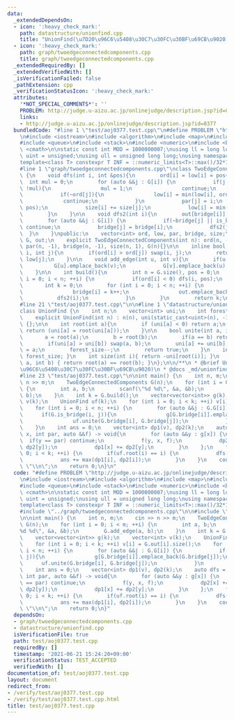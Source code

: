 ```yaml
---
data:
  _extendedDependsOn:
  - icon: ':heavy_check_mark:'
    path: datastructure/unionfind.cpp
    title: "UnionFind(\u7D20\u96C6\u5408\u30C7\u30FC\u30BF\u69CB\u9020)"
  - icon: ':heavy_check_mark:'
    path: graph/twoedgeconnectedcomponents.cpp
    title: graph/twoedgeconnectedcomponents.cpp
  _extendedRequiredBy: []
  _extendedVerifiedWith: []
  _isVerificationFailed: false
  _pathExtension: cpp
  _verificationStatusIcon: ':heavy_check_mark:'
  attributes:
    '*NOT_SPECIAL_COMMENTS*': ''
    PROBLEM: http://judge.u-aizu.ac.jp/onlinejudge/description.jsp?id=0377
    links:
    - http://judge.u-aizu.ac.jp/onlinejudge/description.jsp?id=0377
  bundledCode: "#line 1 \"test/aoj0377.test.cpp\"\n#define PROBLEM \"http://judge.u-aizu.ac.jp/onlinejudge/description.jsp?id=0377\"\
    \n#include <iostream>\n#include <algorithm>\n#include <map>\n#include <set>\n\
    #include <queue>\n#include <stack>\n#include <numeric>\n#include <bitset>\n#include\
    \ <cmath>\n\nstatic const int MOD = 1000000007;\nusing ll = long long;\nusing\
    \ uint = unsigned;\nusing ull = unsigned long long;\nusing namespace std;\n\n\
    template<class T> constexpr T INF = ::numeric_limits<T>::max()/32*15+208;\n\n\
    #line 1 \"graph/twoedgeconnectedcomponents.cpp\"\nclass TwoEdgeConnectedComponents\
    \ {\n    void dfs(int i, int &pos){\n        ord[i] = low[i] = pos++;\n      \
    \  int mul = 0;\n        for (auto &&j : G[i]) {\n            if(j == par[i] &&\
    \ !mul){\n                mul = 1;\n                continue;\n            }\n\
    \            if(~ord[j]){\n                low[i] = min(low[i], ord[j]);\n   \
    \             continue;\n            }\n            par[j] = i;\n            dfs(j,\
    \ pos);\n            size[i] += size[j];\n            low[i] = min(low[i], low[j]);\n\
    \        }\n    }\n\n    void dfs2(int i){\n        out[bridge[i]].emplace_back(i);\n\
    \        for (auto &&j : G[i]) {\n            if(~bridge[j] || is_bridge(i, j))\
    \ continue;\n            bridge[j] = bridge[i];\n            dfs2(j);\n      \
    \  }\n    }\npublic:\n    vector<int> ord, low, par, bridge, size;\n    vector<vector<int>>\
    \ G, out;\n    explicit TwoEdgeConnectedComponents(int n): ord(n, -1), low(n),\
    \ par(n, -1), bridge(n, -1), size(n, 1), G(n){}\n\n    inline bool is_bridge(int\
    \ i, int j){\n        if(ord[i] > ord[j]) swap(i, j);\n        return ord[i] <\
    \ low[j];\n    }\n\n    void add_edge(int u, int v){\n        if(u != v){\n  \
    \          G[u].emplace_back(v);\n            G[v].emplace_back(u);\n        }\n\
    \    }\n\n    int build(){\n        int n = G.size(), pos = 0;\n        for (int\
    \ i = 0; i < n; ++i) {\n            if(ord[i] < 0) dfs(i, pos);\n        }\n \
    \       int k = 0;\n        for (int i = 0; i < n; ++i) {\n            if(!~bridge[i]){\n\
    \                bridge[i] = k++;\n                out.emplace_back();\n     \
    \           dfs2(i);\n            }\n        }\n        return k;\n    }\n};\n\
    #line 21 \"test/aoj0377.test.cpp\"\n\n#line 1 \"datastructure/unionfind.cpp\"\n\
    class UnionFind {\n    int n;\n    vector<int> uni;\n    int forest_size;\npublic:\n\
    \    explicit UnionFind(int n) : n(n), uni(static_cast<uint>(n), -1), forest_size(n)\
    \ {};\n\n    int root(int a){\n        if (uni[a] < 0) return a;\n        else\
    \ return (uni[a] = root(uni[a]));\n    }\n\n    bool unite(int a, int b) {\n \
    \       a = root(a);\n        b = root(b);\n        if(a == b) return false;\n\
    \        if(uni[a] > uni[b]) swap(a, b);\n        uni[a] += uni[b];\n        uni[b]\
    \ = a;\n        forest_size--;\n        return true;\n    }\n    int size(){ return\
    \ forest_size; }\n    int size(int i){ return -uni[root(i)]; }\n    bool same(int\
    \ a, int b) { return root(a) == root(b); }\n};\n\n/**\n * @brief UnionFind(\u7D20\
    \u96C6\u5408\u30C7\u30FC\u30BF\u69CB\u9020)\n * @docs _md/unionfind.md\n */\n\
    #line 23 \"test/aoj0377.test.cpp\"\n\nint main() {\n    int n, m;\n    cin >>\
    \ n >> m;\n    TwoEdgeConnectedComponents G(n);\n    for (int i = 0; i < m; ++i)\
    \ {\n        int a, b;\n        scanf(\"%d %d\", &a, &b);\n        G.add_edge(a,\
    \ b);\n    }\n    int k = G.build();\n    vector<vector<int>> g(k);\n    vector<int>\
    \ v(k);\n    UnionFind uf(k);\n    for (int i = 0; i < k; ++i) v[i] = G.out[i].size();\n\
    \    for (int i = 0; i < n; ++i) {\n        for (auto &&j : G.G[i]) {\n      \
    \      if(G.is_bridge(i, j)){\n                g[G.bridge[i]].emplace_back(G.bridge[j]);\n\
    \                uf.unite(G.bridge[i], G.bridge[j]);\n            }\n        }\n\
    \    }\n    int ans = 0;\n    vector<int> dp1(v), dp2(k);\n    auto dfs = [&](int\
    \ x, int par, auto &&f) -> void{\n        for (auto &&y : g[x]) {\n          \
    \  if(y == par) continue;\n            f(y, x, f);\n            dp2[x] += max(dp1[y],\
    \ dp2[y]);\n            dp1[x] += dp2[y];\n        }\n    };\n    for (int i =\
    \ 0; i < k; ++i) {\n        if(uf.root(i) == i) {\n            dfs(i, -1, dfs);\n\
    \            ans += max(dp1[i], dp2[i]);\n        }\n    }\n    cout << ans <<\
    \ \"\\n\";\n    return 0;\n}\n"
  code: "#define PROBLEM \"http://judge.u-aizu.ac.jp/onlinejudge/description.jsp?id=0377\"\
    \n#include <iostream>\n#include <algorithm>\n#include <map>\n#include <set>\n\
    #include <queue>\n#include <stack>\n#include <numeric>\n#include <bitset>\n#include\
    \ <cmath>\n\nstatic const int MOD = 1000000007;\nusing ll = long long;\nusing\
    \ uint = unsigned;\nusing ull = unsigned long long;\nusing namespace std;\n\n\
    template<class T> constexpr T INF = ::numeric_limits<T>::max()/32*15+208;\n\n\
    #include \"../graph/twoedgeconnectedcomponents.cpp\"\n\n#include \"../datastructure/unionfind.cpp\"\
    \n\nint main() {\n    int n, m;\n    cin >> n >> m;\n    TwoEdgeConnectedComponents\
    \ G(n);\n    for (int i = 0; i < m; ++i) {\n        int a, b;\n        scanf(\"\
    %d %d\", &a, &b);\n        G.add_edge(a, b);\n    }\n    int k = G.build();\n\
    \    vector<vector<int>> g(k);\n    vector<int> v(k);\n    UnionFind uf(k);\n\
    \    for (int i = 0; i < k; ++i) v[i] = G.out[i].size();\n    for (int i = 0;\
    \ i < n; ++i) {\n        for (auto &&j : G.G[i]) {\n            if(G.is_bridge(i,\
    \ j)){\n                g[G.bridge[i]].emplace_back(G.bridge[j]);\n          \
    \      uf.unite(G.bridge[i], G.bridge[j]);\n            }\n        }\n    }\n\
    \    int ans = 0;\n    vector<int> dp1(v), dp2(k);\n    auto dfs = [&](int x,\
    \ int par, auto &&f) -> void{\n        for (auto &&y : g[x]) {\n            if(y\
    \ == par) continue;\n            f(y, x, f);\n            dp2[x] += max(dp1[y],\
    \ dp2[y]);\n            dp1[x] += dp2[y];\n        }\n    };\n    for (int i =\
    \ 0; i < k; ++i) {\n        if(uf.root(i) == i) {\n            dfs(i, -1, dfs);\n\
    \            ans += max(dp1[i], dp2[i]);\n        }\n    }\n    cout << ans <<\
    \ \"\\n\";\n    return 0;\n}"
  dependsOn:
  - graph/twoedgeconnectedcomponents.cpp
  - datastructure/unionfind.cpp
  isVerificationFile: true
  path: test/aoj0377.test.cpp
  requiredBy: []
  timestamp: '2021-06-21 15:24:20+09:00'
  verificationStatus: TEST_ACCEPTED
  verifiedWith: []
documentation_of: test/aoj0377.test.cpp
layout: document
redirect_from:
- /verify/test/aoj0377.test.cpp
- /verify/test/aoj0377.test.cpp.html
title: test/aoj0377.test.cpp
---
```

